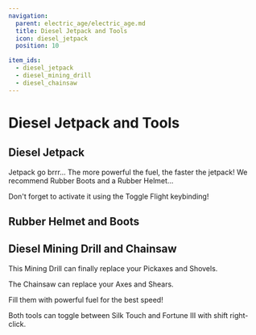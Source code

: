 ```yaml
---
navigation:
  parent: electric_age/electric_age.md
  title: Diesel Jetpack and Tools
  icon: diesel_jetpack
  position: 10

item_ids:
  - diesel_jetpack
  - diesel_mining_drill
  - diesel_chainsaw
---
```


# Diesel Jetpack and Tools

## Diesel Jetpack

<Recipe id="modern_industrialization:armor/diesel_jetpack"/>

Jetpack go brrr... The more powerful the fuel, the faster the jetpack! We recommend Rubber Boots and a Rubber Helmet...

Don't forget to activate it using the Toggle Flight keybinding!

## Rubber Helmet and Boots

<Recipe id="modern_industrialization:armor/rubber_helmet"/>
<Recipe id="modern_industrialization:armor/rubber_boots"/>

## Diesel Mining Drill and Chainsaw

<Row>
  <Recipe id="modern_industrialization:tools/diesel_mining_drill"/>
  <Recipe id="modern_industrialization:tools/diesel_chainsaw"/>
</Row>

This Mining Drill can finally replace your Pickaxes and Shovels.

The Chainsaw can replace your Axes and Shears.

Fill them with powerful fuel for the best speed!

Both tools can toggle between Silk Touch and Fortune III with shift right-click.
